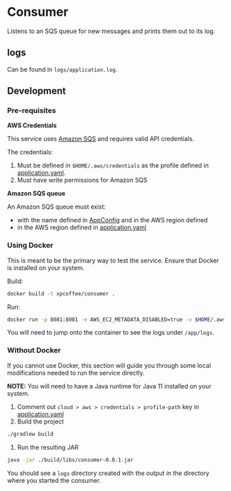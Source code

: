 # Consumer

Listens to an SQS queue for new messages and prints them out to its log.

## logs

Can be found in `logs/application.log`.

## Development

### Pre-requisites

**AWS Credentials**

This service uses [Amazon SQS](https://aws.amazon.com/sqs/) and requires valid API credentials. 

The credentials:

1. Must be defined in `$HOME/.aws/credentials` as the profile defined in [application.yaml](./src/main/resources/application.yml).
1. Must have write permissions for Amazon SQS

**Amazon SQS queue**

An Amazon SQS queue must exist:

 * with the name defined in [AppConfig](./src/main/java/com/example/producer/AppConfig.java) and in the AWS region defined 
 * in the AWS region defined in [application.yaml](./src/main/resources/application.yml)

### Using Docker

This is meant to be the primary way to test the service. Ensure that Docker is installed on your system.

Build:

```sh
docker build -t xpcoffee/consumer . 
```

Run:

```sh
docker run -p 8081:8081 -e AWS_EC2_METADATA_DISABLED=true -v $HOME/.aws/credentials:/home/.aws/credentials xpcoffee/consumer
```

You will need to jump onto the container to see the logs under `/app/logs`.

### Without Docker

If you cannot use Docker, this section will guide you through some local modifications needed to run the service directly.

**NOTE:** You will need to have a Java runtime for Java 11 installed on your system.

1. Comment out `cloud > aws > credentials > profile-path` key in [application.yaml](./src/main/resources/application.yml)
1. Build the project
```sh
./gradlew build
```
1. Run the resulting JAR
```sh
java -jar ./build/libs/consumer-0.0.1.jar
```

You should see a `logs` directory created with the output in the directory where you started the consumer.